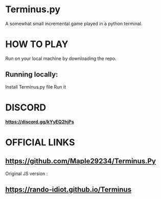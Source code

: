 # Terminus.py
A somewhat small incremental game played in a python terminal.
# __HOW TO PLAY__
Run on your local machine by downloading the repo.

## Running locally:

   Install Terminus.py file
   Run it

# __DISCORD__
**https://discord.gg/kYyEQ2hjPs**


# OFFICIAL LINKS
## https://github.com/Maple29234/Terminus.Py
Original JS version : 
## https://rando-idiot.github.io/Terminus
